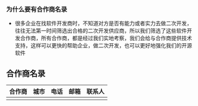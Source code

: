 ### 为什么要有合作商名录

- 很多企业在找软件开发商时，不知道对方是否有能力或者实力去做二次开发，往往无法第一时间筛选出合格的二次开发供应商，所以我们筛选了这些软件开发合作商，所有合作商，都是经过我们实地考察，我们会给与合作商提供技术支持，这样可以更快的帮助企业，做二次开发，也可以更好地强化我们的开源软件

## 合作商名录

| 合作商 | 城市 | 电话 | 邮箱 | 联系人|
| :----- | -----: | :------: | :------: | :------: |
|   |   |     |     |     |